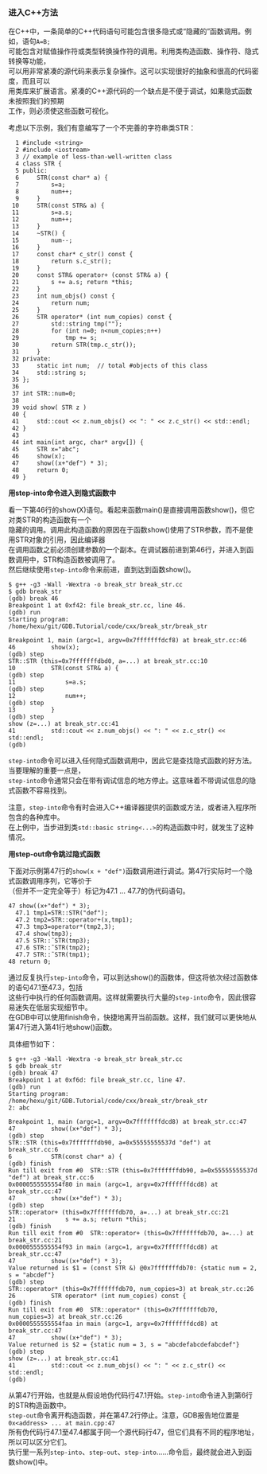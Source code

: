 ### 进入C++方法

在C++中，一条简单的C++代码语句可能包含很多隐式或“隐藏的”函数调用。例如，语句`A=B;`  
可能包含对赋值操作符或类型转换操作符的调用。利用类构造函数、操作符、隐式转换等功能，  
可以用非常紧凑的源代码来表示复杂操作。这可以实现很好的抽象和很高的代码密度，而且可以  
用类库来扩展语言。紧凑的C++源代码的一个缺点是不便于调试，如果隐式函数未按照我们的预期  
工作，则必须使这些函数可视化。

考虑以下示例，我们有意编写了一个不完善的字符串类STR：

```
  1 #include <string>
  2 #include <iostream>
  3 // example of less-than-well-written class
  4 class STR {
  5 public:
  6     STR(const char* a) {
  7         s=a;
  8         num++;
  9     }
 10     STR(const STR& a) {
 11         s=a.s;
 12         num++;
 13     }
 14     ~STR() {
 15         num--;
 16     }
 17     const char* c_str() const {
 18         return s.c_str();
 19     }
 20     const STR& operator+ (const STR& a) {
 21         s += a.s; return *this;
 22     }
 23     int num_objs() const {
 24         return num;
 25     }
 26     STR operator* (int num_copies) const {
 27         std::string tmp("");
 28         for (int n=0; n<num_copies;n++)
 29             tmp += s;
 30         return STR(tmp.c_str());
 31     }
 32 private:
 33     static int num;  // total #objects of this class
 34     std::string s;
 35 };
 36
 37 int STR::num=0;
 38 
 39 void show( STR z )
 40 {
 41     std::cout << z.num_objs() << ": " << z.c_str() << std::endl;
 42 }
 43 
 44 int main(int argc, char* argv[]) {
 45     STR x="abc";
 46     show(x);
 47     show((x+"def") * 3);
 48     return 0;
 49 }
```

**用step-into命令进入到隐式函数中**

看一下第46行的show(X)语句。看起来函数main()是直接调用函数show()，但它对类STR的构造函数有一个  
隐藏的调用。调用此构造函数的原因在于函数show()使用了STR参数，而不是使用STR对象的引用，因此编译器  
在调用函数之前必须创建参数的一个副本。在调试器前进到第46行，并进入到函数调用中，STR构造函数被调用了。  
然后继续使用`step-into`命令来前进，直到达到函数show()。

```
$ g++ -g3 -Wall -Wextra -o break_str break_str.cc
$ gdb break_str
(gdb) break 46
Breakpoint 1 at 0xf42: file break_str.cc, line 46.
(gdb) run
Starting program: /home/hexu/git/GDB.Tutorial/code/cxx/break_str/break_str

Breakpoint 1, main (argc=1, argv=0x7fffffffdcf8) at break_str.cc:46
46          show(x);
(gdb) step
STR::STR (this=0x7fffffffdbd0, a=...) at break_str.cc:10
10          STR(const STR& a) {
(gdb) step
11              s=a.s;
(gdb) step
12              num++;
(gdb) step
13          }
(gdb) step
show (z=...) at break_str.cc:41
41          std::cout << z.num_objs() << ": " << z.c_str() << std::endl;
(gdb)
```

`step-into`命令可以进入任何隐式函数调用中，因此它是查找隐式函数的好方法。当要理解的重要一点是，  
`step-into`命令通常只会在带有调试信息的地方停止。这意味着不带调试信息的隐式函数不容易找到。

注意，`step-into`命令有时会进入C++编译器提供的函数或方法，或者进入程序所包含的各种库中。  
在上例中，当步进到类`std::basic string<...>`的构造函数中时，就发生了这种情况。

**用step-out命令跳过隐式函数**

下面对示例第47行的`show(x + "def")`函数调用进行调试。第47行实际时一个隐式函数调用序列，它等价于  
（但并不一定完全等于）标记为47.1 ... 47.7的伪代码语句。

```
47 show((x+"def") * 3);
  47.1 tmp1=STR::STR("def");
  47.2 tmp2=STR::operator+(x,tmp1);
  47.3 tmp3=operator*(tmp2,3);
  47.4 show(tmp3);
  47.5 STR::˜STR(tmp3);
  47.6 STR::˜STR(tmp2);
  47.7 STR::˜STR(tmp1);
48 return 0;
```

通过反复执行`step-into`命令，可以到达show()的函数体，但这将依次经过函数体的语句47.1至47.3，包括  
这些行中执行的任何函数调用。这样就需要执行大量的`step-into`命令，因此很容易迷失在低层实现细节中。  
在GDB中可以使用finish命令，快捷地离开当前函数。这样，我们就可以更快地从第47行进入第41行地show()函数。

具体细节如下：

```
$ g++ -g3 -Wall -Wextra -o break_str break_str.cc
$ gdb break_str
(gdb) break 47
Breakpoint 1 at 0xf6d: file break_str.cc, line 47.
(gdb) run
Starting program: /home/hexu/git/GDB.Tutorial/code/cxx/break_str/break_str
2: abc

Breakpoint 1, main (argc=1, argv=0x7fffffffdcd8) at break_str.cc:47
47          show((x+"def") * 3);
(gdb) step
STR::STR (this=0x7fffffffdb90, a=0x55555555537d "def") at break_str.cc:6
6           STR(const char* a) {
(gdb) finish
Run till exit from #0  STR::STR (this=0x7fffffffdb90, a=0x55555555537d "def") at break_str.cc:6
0x0000555555554f80 in main (argc=1, argv=0x7fffffffdcd8) at break_str.cc:47
47          show((x+"def") * 3);
(gdb) step
STR::operator+ (this=0x7fffffffdb70, a=...) at break_str.cc:21
21              s += a.s; return *this;
(gdb) finish
Run till exit from #0  STR::operator+ (this=0x7fffffffdb70, a=...) at break_str.cc:21
0x0000555555554f93 in main (argc=1, argv=0x7fffffffdcd8) at break_str.cc:47
47          show((x+"def") * 3);
Value returned is $1 = (const STR &) @0x7fffffffdb70: {static num = 2, s = "abcdef"}
(gdb) step
STR::operator* (this=0x7fffffffdb70, num_copies=3) at break_str.cc:26
26          STR operator* (int num_copies) const {
(gdb) finish
Run till exit from #0  STR::operator* (this=0x7fffffffdb70, num_copies=3) at break_str.cc:26
0x0000555555554faa in main (argc=1, argv=0x7fffffffdcd8) at break_str.cc:47
47          show((x+"def") * 3);
Value returned is $2 = {static num = 3, s = "abcdefabcdefabcdef"}
(gdb) step
show (z=...) at break_str.cc:41
41          std::cout << z.num_objs() << ": " << z.c_str() << std::endl;
(gdb)
```

从第47行开始，也就是从假设地伪代码行47.1开始。`step-into`命令进入到第6行的STR构造函数中。  
`step-out`命令离开构造函数，并在第47.2行停止。注意，GDB报告地位置是`0x<address> ... at main.cpp:47`  
所有伪代码行47.1至47.4都属于同一个源代码行47，但它们具有不同的程序地址，所以可以区分它们。  
执行里一系列`step-into`、`step-out`、`step-into`......命令后，最终就会进入到函数show()中。


